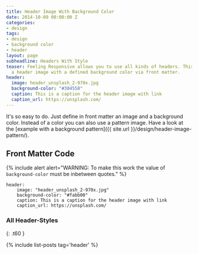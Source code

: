 ```yaml
---
title: Header Image With Background Color
date: 2014-10-09 00:00:00 Z
categories:
- design
tags:
- design
- background color
- header
layout: page
subheadline: Headers With Style
teaser: Feeling Responsive allows you to use all kinds of headers. This example shows
  a header image with a defined background color via front matter.
header:
  image: header_unsplash_2-970x.jpg
  background-color: "#304558"
  caption: This is a caption for the header image with link
  caption_url: https://unsplash.com/
---
```


It's so easy to do. Just define in front matter an image and a background color. Instead of a color you can also use a pattern image. Have a look at the [example with a background pattern]({{ site.url }}/design/header-image-pattern/).
<!--more-->


## Front Matter Code

{% include alert alert="WARNING: To make this work the value of `background-color` must be inbetween quotes." %}

~~~
header:
    image: "header_unsplash_2-970x.jpg"
    background-color: "#fabb00"
    caption: This is a caption for the header image with link
    caption_url: https://unsplash.com/
~~~


### All Header-Styles 
{: .t60 }

{% include list-posts tag='header' %}
